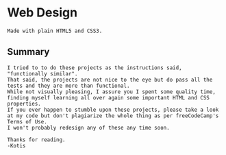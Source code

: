 # Web Design
    Made with plain HTML5 and CSS3.
## Summary
    I tried to to do these projects as the instructions said, "functionally similar".
    That said, the projects are not nice to the eye but do pass all the tests and they are more than functional.
    While not visually pleasing, I assure you I spent some quality time, finding myself learning all over again some important HTML and CSS properties.
    If you ever happen to stumble upon these projects, please take a look at my code but don't plagiarize the whole thing as per freeCodeCamp's Terms of Use.
    I won't probably redesign any of these any time soon.

    Thanks for reading. 
    -Kotis